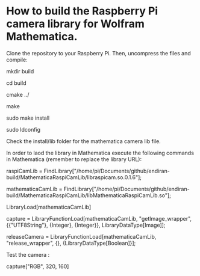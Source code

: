 # How to build the Raspberry Pi camera library for Wolfram Mathematica.

Clone the repository to your Raspberry Pi. Then, uncompress the files and compile:

mkdir build

cd build

cmake ../

make

sudo make install

sudo ldconfig

Check the install/lib folder for the mathematica camera lib file.

In order to laod the library in Mathematica execute the following commands in Mathematica (remember to replace the library URL):

raspiCamLib = FindLibrary["/home/pi/Documents/github/endiran-build/MathematicaRaspiCamLib/libraspicam.so.0.1.6"];

mathematicaCamLib = FindLibrary["/home/pi/Documents/github/endiran-build/MathematicaRaspiCamLib/libMathematicaRaspiCamLib.so"];

LibraryLoad[mathematicaCamLib]

capture = LibraryFunctionLoad[mathematicaCamLib, "getImage_wrapper", {{"UTF8String"}, {Integer}, {Integer}}, LibraryDataType[Image]];

releaseCamera = LibraryFunctionLoad[mathematicaCamLib, "release_wrapper", {}, {LibraryDataType[Boolean]}];

Test the camera :

capture["RGB", 320, 160]
